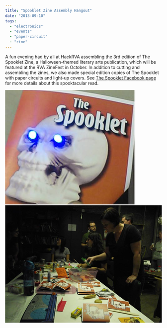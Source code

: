 ```yaml
---
title: "Spooklet Zine Assembly Hangout"
date: "2013-09-10"
tags: 
  - "electronics"
  - "events"
  - "paper-circuit"
  - "zine"
---
```


A fun evening had by all at HackRVA assembling the 3rd edition of The Spooklet Zine, a Halloween-themed literary arts publication, which will be featured at the RVA ZineFest in October. In addition to cutting and assembling the zines, we also made special edition copies of The Spooklet with paper circuits and light-up covers. See [The Spooklet Facebook page](https://www.facebook.com/TheSpooklet) for more details about this spooktacular read.

![SpookletZine2013_3](images/SpookletZine2013_3.jpg)
![SpookletZine2013_1](images/SpookletZine2013_1.jpg)
